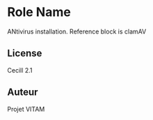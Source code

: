 Role Name
=========

ANtivirus installation.
Reference block is clamAV

License
-------

Cecill 2.1

Auteur
------

Projet VITAM
